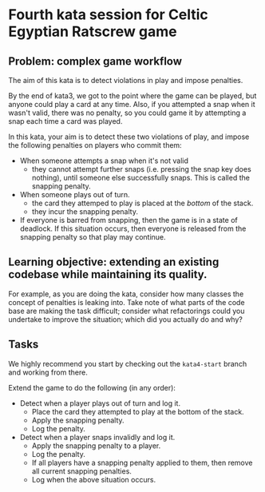 # Fourth kata session for Celtic Egyptian Ratscrew game

## Problem: complex game workflow
The aim of this kata is to detect violations in play and impose penalties.

By the end of kata3, we got to the point where the game can be played, but anyone could play a card at any time. Also, if you attempted a snap when it wasn't valid, there was no penalty, so you could game it by attempting a snap each time a card was played.

In this kata, your aim is to detect these two violations of play, and impose the following penalties on players who commit them:
* When someone attempts a snap when it's not valid
  * they cannot attempt further snaps (i.e. pressing the snap key does nothing), until someone else successfully snaps. This is called the snapping penalty.
* When someone plays out of turn. 
  * the card they attemped to play is placed at the *bottom* of the stack.
  * they incur the snapping penalty.
* If everyone is barred from snapping, then the game is in a state of deadlock. If this situation occurs, then everyone is released from the snapping penalty so that play may continue.

## Learning objective: extending an existing codebase while maintaining its quality.
For example, as you are doing the kata, consider how many classes the concept of penalties is leaking into. Take note of what parts of the code base are making the task difficult; consider what refactorings could you undertake to improve the situation; which did you actually do and why?

## Tasks
We highly recommend you start by checking out the `kata4-start` branch and working from there. 

Extend the game to do the following (in any order):
* Detect when a player plays out of turn and log it.
  * Place the card they attempted to play at the bottom of the stack.
  * Apply the snapping penalty.
  * Log the penalty.
* Detect when a player snaps invalidly and log it.
  * Apply the snapping penalty to a player.
  * Log the penalty.
  * If all players have a snapping penalty applied to them, then remove all current snapping penalties.
  * Log when the above situation occurs.
